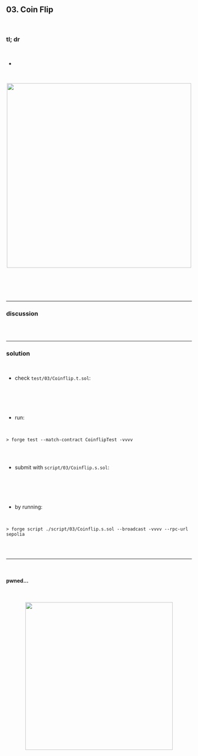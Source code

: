 ## 03. Coin Flip

<br>


### tl; dr

<br>


* 

<br>
  
<p align="center">
<img width="500" src=""">
</p>


<br>

```solidity

```


<br>

---

### discussion

<br>


<br>



----

### solution

<br>

* check `test/03/Coinflip.t.sol`:

<br>

```solidity

```

<br>

* run:

<br>

```shell
> forge test --match-contract CoinflipTest -vvvv    


```



<br>

* submit with `script/03/Coinflip.s.sol`:

<br>

```solidity

```

<br>

* by running:

<br>

```shell
> forge script ./script/03/Coinflip.s.sol --broadcast -vvvv --rpc-url sepolia


```

<br>

----

<br>

#### pwned...


<br>

  
<p align="center">
<img width="400" src="https://github.com/go-outside-labs/ethernaut-foundry-writeups-sol/assets/138340846/ba3f82a3-00c0-43f9-a423-588d7f6e4c70">
</p>



